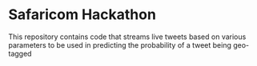 # Safaricom Hackathon
This repository contains code that streams live tweets based on various parameters to be used in predicting the probability of a tweet being geo-tagged
